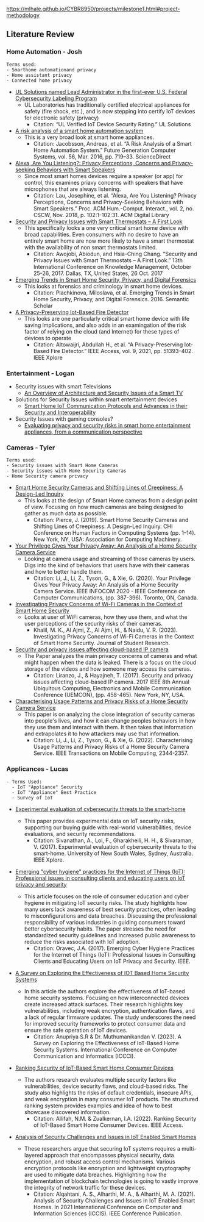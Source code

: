 https://mlhale.github.io/CYBR8950/projects/milestone1.html#project-methodology

## Literature Review

### Home Automation - Josh
    Terms used:
    - Smarthome automationand privacy
    - Home assistant privacy
    - Connected home privacy

- [UL Solutions named Lead Administrator in the first-ever U.S. Federal Cybersecurity Labeling Program](https://www.ul.com/services/ul-verified-iot-device-security-rating)
    - UL Laboratories has traditionally certified electrical appliances for safety (fire shock, etc.), and  is now stepping into certify IoT devices for electronic safety (privacy)
        - Citation: “UL Verified IoT Device Security Rating.” UL Solutions
- [A risk analysis of a smart home automation system](https://www.sciencedirect.com/science/article/abs/pii/S0167739X15002812)
    - This is a very broad look at smart home appliances.
        - Citation: Jacobsson, Andreas, et al. “A Risk Analysis of a Smart Home Automation System.” Future Generation Computer Systems, vol. 56, Mar. 2016, pp. 719–33. ScienceDirect
- [Alexa, Are You Listening?: Privacy Perceptions, Concerns and Privacy-seeking Behaviors with Smart Speakers](https://dl.acm.org/doi/abs/10.1145/3274371)
    - Since most smart homes devices require a speaker (or app) for control, this examines priavy concerns with speakers that have microphones that are always listening.
        - Citation: Lau, Josephine, et al. “Alexa, Are You Listening? Privacy Perceptions, Concerns and Privacy-Seeking Behaviors with Smart Speakers.” Proc. ACM Hum.-Comput. Interact., vol. 2, no. CSCW, Nov. 2018, p. 102:1-102:31. ACM Digital Library
- [Security and Privacy Issues with Smart Thermostats – A First Look](https://digital.library.unt.edu/ark:/67531/metadc1036560/)
    - This specifically looks a one very critical smart home device with broad capabilities.  Even consumers with no desire to have an entirely smart home are now more likely to have a smart thermostat with the availability of non smart thermostats limited.
        - Citation: Awojobi, Abiodun, and Hsia-Ching Chang. “Security and Privacy Issues with Smart Thermostats – A First Look.” 13th International Conference on Knowledge Management, October 25-26, 2017. Dallas, TX, United States, 26 Oct. 2017
- [Emerging Trends in Smart Home Security, Privacy, and Digital Forensics ](https://web.archive.org/web/20200323123821id_/https://aisel.aisnet.org/cgi/viewcontent.cgi?referer=&httpsredir=1&article=1434&context=amcis2016) 
    - This looks at forensics and criminology in smart home devices.
        - Citation: Plachkinova, Miloslava, et al. Emerging Trends in Smart Home Security, Privacy, and Digital Forensics. 2016. Semantic Scholar
- [A Privacy-Preserving Iot-Based Fire Detector](https://ieeexplore.ieee.org/abstract/document/9389543)
    - This looks are one particularly critical smart home device with life saving implications, and also adds in an examingation of the risk factor of relying on the cloud (and Internet) for these types of devices to operate
        - Citation: Altowaijri, Abdullah H., et al. “A Privacy-Preserving Iot-Based Fire Detector.” IEEE Access, vol. 9, 2021, pp. 51393–402. IEEE Xplore


### Entertainment - Logan
- Security issues with smart Televisions
  - [An Overview of Architecture and Security Issues of a Smart TV](https://ieeexplore-ieee-org.leo.lib.unomaha.edu/document/9488939)
- Solutions for Security Issues within smart entertainment devices
  - [Smart Home IoT Communication Protocols and Advances in their Security and Interoperability](https://ieeexplore-ieee-org.leo.lib.unomaha.edu/document/10339739)
- Security Issues with gaming consoles?
  - [Evaluating privacy and security risks in smart home entertainment appliances, from a communication perspective](https://www.diva-portal.org/smash/record.jsf?pid=diva2%3A1480238&dswid=4736)

### Cameras - Tyler
    Terms used:
    - Security issues with Smart Home Cameras
    - Security issues with Home Security Cameras
    - Home Security camera privacy

- [Smart Home Security Cameras and Shifting Lines of Creepiness: A Design-Led Inquiry](https://dl-acm-org.leo.lib.unomaha.edu/doi/10.1145/3290605.3300275)  
  - This looks at the design of Smart Home cameras from a design point of view.  Focusing on how much cameras are being designed to gather as much data as possible.
    - Citation: Pierce, J. (2019). Smart Home Security Cameras and Shifting Lines of Creepiness: A Design-Led Inquiry. CHI Conference on Human Factors in Computing Systems (pp. 1–14). New York, NY, USA: Association for Computing Machinery.
- [Your Privilege Gives Your Privacy Away: An Analysis of a Home Security Camera Service](https://ieeexplore.ieee.org/abstract/document/9155516)
  - Looking at camera usage and streaming of those cameras by users.  Digs into the kind of behaviors that users have with their cameras and how to better handle them.
    - Citation: Li, J., Li, Z., Tyson, G., & Xie, G. (2020). Your Privilege Gives Your Privacy Away: An Analysis of a Home Security Camera Service. IEEE INFOCOM 2020 - IEEE Conference on Computer Communications, (pp. 387-396). Toronto, ON, Canada.
- [Investigating Privacy Concerns of Wi-Fi Cameras in the Context of Smart Home Security](https://www.jsr.jofsr.org/index.php/path/article/view/2248)
  - Looks at user of WiFi cameras, how they use them, and what the user perceptions of the security risks of their cameras.
    - Khalil, M. K., Al Ajmi, Z., Al Ajmi, H., & Naidu, V. R. (2023). Investigating Privacy Concerns of Wi-Fi Cameras in the Context of Smart Home Security. Journal of Student Research. 
- [Security and privacy issues affecting cloud-based IP camera](https://ieeexplore.ieee.org/abstract/document/8249043)
  - The Paper analyzes the main privacy concerns of cameras and what might happen when the data is leaked.  There is a focus on the cloud storage of the videos and how someone may access the cameras.
    - Citation: Liranzo, J., & Hayajneh, T. (2017). Security and privacy issues affecting cloud-based IP camera. 2017 IEEE 8th Annual Ubiquitous Computing, Electronics and Mobile Communication Conference (UEMCON), (pp. 458-465). New York, NY, USA.
- [Characterising Usage Patterns and Privacy Risks of a Home Security Camera Service](https://ieeexplore.ieee.org/abstract/document/9266572)
  - This paper is on analyzing the close integration of security cameras into people's lives, and how it can change peoples behaviors in how they use them and interact with them.  It then takes that information and extrapolates it to how attackers may use that information.
    - Citation: Li, J., Li, Z., Tyson, G., & Xie, G. (2022). Characterising Usage Patterns and Privacy Risks of a Home Security Camera Service. IEEE Transactions on Mobile Computing, 2344-2357.

 
### Applicances - Lucas
    - Terms Used:
      - IoT "Appliance" Security
      - IoT "Appliance" Best Practice
      - Survey of IoT        

  - [Experimental evaluation of cybersecurity threats to the smart-home](https://ieeexplore.ieee.org/document/8384143)  
      -  This paper provides experimental data on IoT security risks, supporting our buying guide with real-world vulnerabilities, device evaluations, and security recommendations.
          - Citation: Sivanathan, A., Loi, F., Gharakheili, H. H., & Sivaraman, V. (2017). Experimental evaluation of cybersecurity threats to the smart-home. University of New South Wales, Sydney, Australia. IEEE Xplore.

  - [Emerging "cyber hygiene" practices for the Internet of Things (IoT): Professional issues in consulting clients and educating users on IoT privacy and security](https://ieeexplore.ieee.org/document/8013965)
     - This article focuses on the role of consumer education and cyber hygiene in mitigating IoT security risks. The study highlights how many users lack awareness of best security practices, often leading to misconfigurations and data breaches. Discussing the professional responsibility of various industries in guiding consumers toward better cybersecurity habits. The paper stresses the need for standardized security guidelines and increased public awareness to reduce the risks associated with IoT adoption.
        - Citation: Oravec, J.A. (2017). Emerging Cyber Hygiene Practices for the Internet of Things (IoT): Professional Issues in Consulting Clients and Educating Users on IoT Privacy and Security. IEEE. 

  - [A Survey on Exploring the Effectiveness of IOT Based Home Security Systems](https://ieeexplore.ieee.org/document/10128178)
    - In this article the authors explore the effectiveness of IoT-based home security systems. Focusing on how interconnected devices create increased attack surfaces. Their research highlights key vulnerabilities, including weak encryption, authentication flaws, and a lack of regular firmware updates. The study underscores the need for improved security frameworks to protect consumer data and ensure the safe operation of IoT devices.
        - Citation: Anupriya S.R & Dr. Muthumanikandan V. (2023). A Survey on Exploring the Effectiveness of IoT-Based Home Security Systems. International Conference on Computer Communication and Informatics (ICCCI). 

  - [Ranking Security of IoT-Based Smart Home Consumer Devices](https://ieeexplore.ieee.org/document/9698229)
    - The authors research evaluates multiple security factors like vulnerabilities, device security flaws, and cloud-based risks. The study also highlights the risks of default credentials, insecure APIs, and weak encryption in many consumer IoT products. The structured ranking system provides examples and idea of how to best showcase discovered information. 
        - Citation: Allifah, N.M. & Zualkernan, I.A. (2022). Ranking Security of IoT-Based Smart Home Consumer Devices. IEEE Access. 
    
  - [Analysis of Security Challenges and Issues in IoT Enabled Smart Homes](https://ieeexplore.ieee.org/document/9683324)
    - These researchers argue that securing IoT systems requires a multi-layered approach that encompasses physical security, data encryption, and robust access control mechanisms. Various encryption protocols like encryption and lightweight cryptography are used to mitigate data breaches. Highlighting how the implementation of blockchain technologies is going to vastly improve the integrity of network traffic for these devices. 
        - Citation: Alqahtani, A. S., Alharthi, M. A., & Alharthi, M. A. (2021). Analysis of Security Challenges and Issues in IoT Enabled Smart Homes. In 2021 International Conference on Computer and Information Sciences (ICCIS). IEEE Conference Publication.





